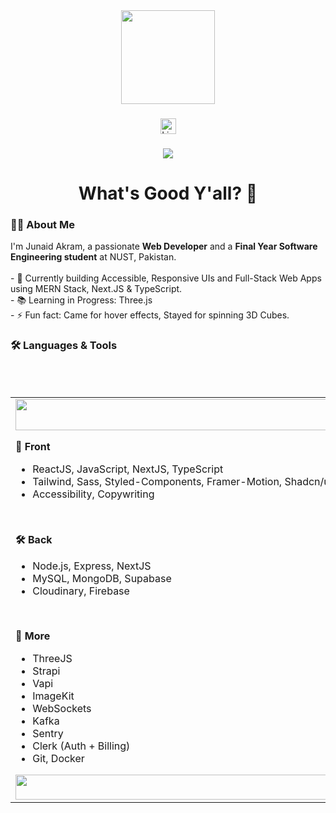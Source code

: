<div align="center">
  <img height="150" src="https://media.giphy.com/media/M9gbBd9nbDrOTu1Mqx/giphy.gif" />
</div>

###

<div align="center">
 <a href="https://www.linkedin.com/in/https://www.linkedin.com/in/junaid-akram-jd/" target="_blank">
    <img src="https://img.shields.io/static/v1?message=LinkedIn&logo=linkedin&label=&color=0077B5&logoColor=white&labelColor=&style=for-the-badge" height="25" alt="LinkedIn logo" />
  </a>
  

###

<div align="center">
  <img src="https://visitor-badge.laobi.icu/badge?page_id=junaidakram1.junaidakram1&" />
</div>

###

<h1 align="center">What's Good Y'all? 👋</h1>

###

<h3 align="left">👨‍💻 About Me</h3>

<p align="left">
  I'm Junaid Akram, a passionate <strong>Web Developer</strong> and a <strong>Final Year Software Engineering student</strong> at NUST, Pakistan.<br><br>
  - 🔭 Currently building Accessible, Responsive UIs and Full-Stack Web Apps using MERN Stack, Next.JS & TypeScript.<br>
  - 📚 Learning in Progress: Three.js<br>
  - ⚡ Fun fact: Came for hover effects, Stayed for spinning 3D Cubes.
</p>

###

<h3 align="left">🛠 Languages & Tools</h3>

</div><br /><br />

<table>
  <td>
    <img src="https://i.ibb.co/qB2dNN7/blank.png" style="width: 675px; height:50px;" />
    <p><strong>🎨 Front</strong></p>
    <ul>
      <li>ReactJS, JavaScript, NextJS, TypeScript</li>
      <li>Tailwind, Sass, Styled-Components, Framer-Motion, Shadcn/ui, MUI</li>
      <li>Accessibility, Copywriting</li>
    </ul>
    <br /><p><strong>🛠 Back</strong></p>
    <ul>
      <li>Node.js, Express, NextJS</li>
      <li>MySQL, MongoDB, Supabase</li>
      <li>Cloudinary, Firebase</li>
    </ul>
    <br /><p><strong>📁 More</strong></p>
    <ul>
      <li>ThreeJS</li>
      <li>Strapi</li>
      <li>Vapi</li>
      <li>ImageKit</li>
      <li>WebSockets</li> 
      <li>Kafka</li>
      <li>Sentry</li>
      <li>Clerk (Auth + Billing)</li>
      <li>Git, Docker</li>
    </ul>
    <img src="https://i.ibb.co/qB2dNN7/blank.png" style="width: 675px; height:40px" />
  </td>
  <td>
    <img src="https://i.postimg.cc/SKTNNq7T/goku.png"/>
  </td>
</table>


###


